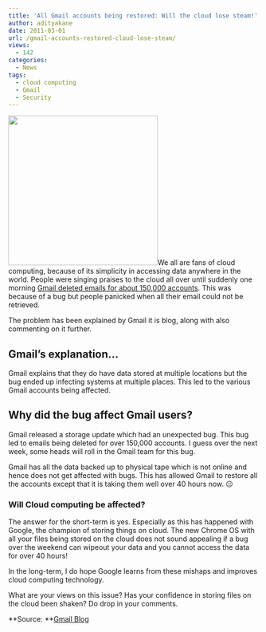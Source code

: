 ```yaml
---
title: 'All Gmail accounts being restored: Will the cloud lose steam!'
author: adityakane
date: 2011-03-01
url: /gmail-accounts-restored-cloud-lose-steam/
views:
  - 142
categories:
  - News
tags:
  - cloud computing
  - Gmail
  - Security
---
```

[<img class="alignright size-full wp-image-36254" title="Gmail_logo_updates.png" src="http://cdn.devilsworkshop.org/files/2011/01/Gmail_logo_updates.png" alt="" width="300" height="300" />][1]We all are fans of cloud computing, because of its simplicity in accessing data anywhere in the world. People were singing praises to the cloud all over until suddenly one morning <a href="http://devilsworkshop.org/update-gmail-resets-users-panic/" target="_blank">Gmail deleted emails for about 150,000 accounts</a>. This was because of a bug but people panicked when all their email could not be retrieved.

The problem has been explained by Gmail it is blog, along with also commenting on it further.

## Gmail&#8217;s explanation&#8230;

Gmail explains that they do have data stored at multiple locations but the bug ended up infecting systems at multiple places. This led to the various Gmail accounts being affected.

## Why did the bug affect Gmail users?

Gmail released a storage update which had an unexpected bug. This bug led to emails being deleted for over 150,000 accounts. I guess over the next week, some heads will roll in the Gmail team for this bug.

Gmail has all the data backed up to physical tape which is not online and hence does not get affected with bugs. This has allowed Gmail to restore all the accounts except that it is taking them well over 40 hours now. 😐

### Will Cloud computing be affected?

The answer for the short-term is yes. Especially as this has happened with Google, the champion of storing things on cloud. The new Chrome OS with all your files being stored on the cloud does not sound appealing if a bug over the weekend can wipeout your data and you cannot access the data for over 40 hours!

In the long-term, I do hope Google learns from these mishaps and improves cloud computing technology.

What are your views on this issue? Has your confidence in storing files on the cloud been shaken? Do drop in your comments.

**Source: **<a href="http://gmailblog.blogspot.com/2011/02/gmail-back-soon-for-everyone.html" onclick="_gaq.push(['_trackEvent', 'outbound-article', 'http://gmailblog.blogspot.com/2011/02/gmail-back-soon-for-everyone.html', 'Gmail Blog']);" target="_blank">Gmail Blog</a>

 [1]: http://cdn.devilsworkshop.org/files/2011/01/Gmail_logo_updates.png
